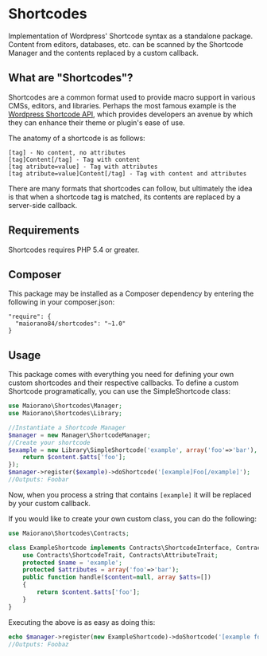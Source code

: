 # Shortcodes
Implementation of Wordpress' Shortcode syntax as a standalone package. Content from editors, databases, etc. can be scanned by the Shortcode Manager and the contents replaced by a custom callback.

## What are "Shortcodes"?

Shortcodes are a common format used to provide macro support in various CMSs, editors, and libraries. Perhaps the most famous example is the [Wordpress Shortcode API](https://codex.wordpress.org/Shortcode_API), which provides developers an avenue by which they can enhance their theme or plugin's ease of use.

The anatomy of a shortcode is as follows:

```
[tag] - No content, no attributes
[tag]Content[/tag] - Tag with content
[tag atribute=value] - Tag with attributes
[tag atribute=value]Content[/tag] - Tag with content and attributes
```

There are many formats that shortcodes can follow, but ultimately the idea is that when a shortcode tag is matched, its contents are replaced by a server-side callback.

## Requirements
Shortcodes requires PHP 5.4 or greater.

## Composer
This package may be installed as a Composer dependency by entering the following in your composer.json:

```
"require": {
  "maiorano84/shortcodes": "~1.0"
}
```

## Usage

This package comes with everything you need for defining your own custom shortcodes and their respective callbacks. To define a custom Shortcode programatically, you can use the SimpleShortcode class:

```php
use Maiorano\Shortcodes\Manager;
use Maiorano\Shortcodes\Library;

//Instantiate a Shortcode Manager
$manager = new Manager\ShortcodeManager;
//Create your shortcode
$example = new Library\SimpleShortcode('example', array('foo'=>'bar'), function($content=null, array $atts=[]){
    return $content.$atts['foo'];
});
$manager->register($example)->doShortcode('[example]Foo[/example]');
//Outputs: Foobar
```

Now, when you process a string that contains `[example]` it will be replaced by your custom callback.

If you would like to create your own custom class, you can do the following:

```php
use Maiorano\Shortcodes\Contracts;

class ExampleShortcode implements Contracts\ShortcodeInterface, Contracts\AttributeInterface{
    use Contracts\ShortcodeTrait, Contracts\AttributeTrait;
    protected $name = 'example';
    protected $attributes = array('foo'=>'bar');
    public function handle($content=null, array $atts=[])
    {
        return $content.$atts['foo'];
    }
}
```

Executing the above is as easy as doing this:

```php
echo $manager->register(new ExampleShortcode)->doShortcode('[example foo=baz]Foo[/example]');
//Outputs: Foobaz
```